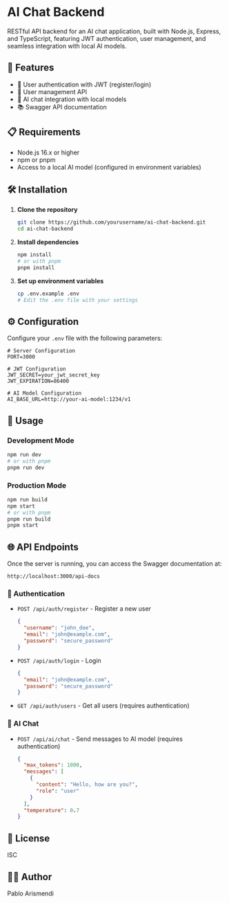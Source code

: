 # AI Chat Backend

RESTful API backend for an AI chat application, built with Node.js, Express, and TypeScript, featuring JWT authentication, user management, and seamless integration with local AI models.

## 🚀 Features

- 🔐 User authentication with JWT (register/login)
- 👥 User management API
- 🤖 AI chat integration with local models
- 📚 Swagger API documentation

## 📋 Requirements

- Node.js 16.x or higher
- npm or pnpm
- Access to a local AI model (configured in environment variables)

## 🛠️ Installation

1. **Clone the repository**

   ```bash
   git clone https://github.com/yourusername/ai-chat-backend.git
   cd ai-chat-backend
   ```
2. **Install dependencies**

   ```bash
   npm install
   # or with pnpm
   pnpm install
   ```
3. **Set up environment variables**

   ```bash
   cp .env.example .env
   # Edit the .env file with your settings
   ```

## ⚙️ Configuration

Configure your `.env` file with the following parameters:

```
# Server Configuration
PORT=3000

# JWT Configuration
JWT_SECRET=your_jwt_secret_key
JWT_EXPIRATION=86400

# AI Model Configuration
AI_BASE_URL=http://your-ai-model:1234/v1
```

## 🚀 Usage

### Development Mode

```bash
npm run dev
# or with pnpm
pnpm run dev
```

### Production Mode

```bash
npm run build
npm start
# or with pnpm
pnpm run build
pnpm start
```

## 🌐 API Endpoints

Once the server is running, you can access the Swagger documentation at:

```
http://localhost:3000/api-docs
```

### 🔑 Authentication

- `POST /api/auth/register` - Register a new user

  ```json
  {
    "username": "john_doe",
    "email": "john@example.com",
    "password": "secure_password"
  }
  ```
- `POST /api/auth/login` - Login

  ```json
  {
    "email": "john@example.com",
    "password": "secure_password"
  }
  ```
- `GET /api/auth/users` - Get all users (requires authentication)

### 🤖 AI Chat

- `POST /api/ai/chat` - Send messages to AI model (requires authentication)
  ```json
  {
    "max_tokens": 1000,
    "messages": [
      {
        "content": "Hello, how are you?",
        "role": "user"
      }
    ],
    "temperature": 0.7
  }
  ```

## 📝 License

ISC

## 👨‍💻 Author

Pablo Arismendi
